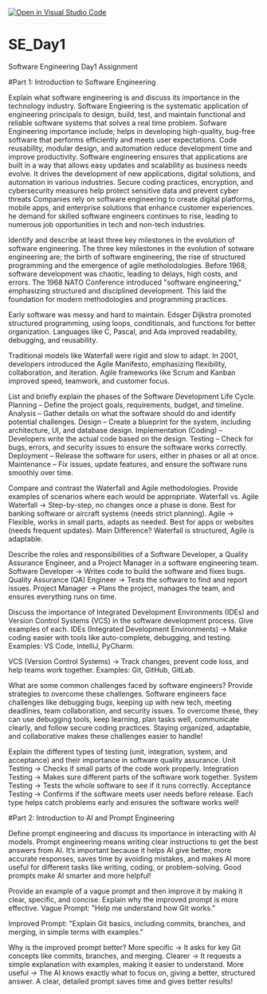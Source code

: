 [![Open in Visual Studio Code](https://classroom.github.com/assets/open-in-vscode-2e0aaae1b6195c2367325f4f02e2d04e9abb55f0b24a779b69b11b9e10269abc.svg)](https://classroom.github.com/online_ide?assignment_repo_id=18389978&assignment_repo_type=AssignmentRepo)
# SE_Day1
Software Engineering Day1 Assignment

#Part 1: Introduction to Software Engineering

Explain what software engineering is and discuss its importance in the technology industry.
  Software Engieering is the systematic application of engineering principals to design, build, test, and maintain functional and reliable software systems that solves a real time problem.
  Sofware Engineering importance include;
     helps in developing high-quality, bug-free software that performs efficiently and meets user expectations.
     Code reusability, modular design, and automation reduce development time and improve productivity.
     Software engineering ensures that applications are built in a way that allows easy updates and scalability as business needs evolve.
     It drives the development of new applications, digital solutions, and automation in various industries.
     Secure coding practices, encryption, and cybersecurity measures help protect sensitive data and prevent cyber threats
     Companies rely on software engineering to create digital platforms, mobile apps, and enterprise solutions that enhance customer experiences.
     he demand for skilled software engineers continues to rise, leading to numerous job opportunities in tech and non-tech industries.

Identify and describe at least three key milestones in the evolution of software engineering.
  The three key milestones in the evolution of sotware engineering are; the birth of software engineering, the rise of structured programming and the emergence of agile metholodologies.
    Before 1968, software development was chaotic, leading to delays, high costs, and errors.
    The 1968 NATO Conference introduced "software engineering," emphasizing structured and disciplined development.
    This laid the foundation for modern methodologies and programming practices.

  Early software was messy and hard to maintain.
  Edsger Dijkstra promoted structured programming, using loops, conditionals, and functions for better organization.
  Languages like C, Pascal, and Ada improved readability, debugging, and reusability.

  Traditional models like Waterfall were rigid and slow to adapt.
  In 2001, developers introduced the Agile Manifesto, emphasizing flexibility, collaboration, and iteration.
  Agile frameworks like Scrum and Kanban improved speed, teamwork, and customer focus.

List and briefly explain the phases of the Software Development Life Cycle.
  Planning – Define the project goals, requirements, budget, and timeline.
  Analysis – Gather details on what the software should do and identify potential challenges.
  Design – Create a blueprint for the system, including architecture, UI, and database design.
  Implementation (Coding) – Developers write the actual code based on the design.
  Testing – Check for bugs, errors, and security issues to ensure the software works correctly.
  Deployment – Release the software for users, either in phases or all at once.
  Maintenance – Fix issues, update features, and ensure the software runs smoothly over time.

Compare and contrast the Waterfall and Agile methodologies. Provide examples of scenarios where each would be appropriate.
  Waterfall vs. Agile
    Waterfall → Step-by-step, no changes once a phase is done. Best for banking software or aircraft systems (needs strict planning).
    Agile → Flexible, works in small parts, adapts as needed. Best for apps or websites (needs frequent updates).
    Main Difference? Waterfall is structured, Agile is adaptable.

Describe the roles and responsibilities of a Software Developer, a Quality Assurance Engineer, and a Project Manager in a software engineering team.
  Software Developer  → Writes code to build the software and fixes bugs.
  Quality Assurance (QA) Engineer  → Tests the software to find and report issues.
  Project Manager  → Plans the project, manages the team, and ensures everything runs on time.

Discuss the importance of Integrated Development Environments (IDEs) and Version Control Systems (VCS) in the software development process. Give examples of each.
  IDEs (Integrated Development Environments)  → Make coding easier with tools like auto-complete, debugging, and testing.
  Examples: VS Code, IntelliJ, PyCharm.

  VCS (Version Control Systems) → Track changes, prevent code loss, and help teams work together.
  Examples: Git, GitHub, GitLab.

What are some common challenges faced by software engineers? Provide strategies to overcome these challenges.
  Software engineers face challenges like debugging bugs, keeping up with new tech, meeting deadlines, team collaboration, and security issues. To overcome these, they can use debugging tools,     keep learning, plan tasks well, communicate clearly, and follow secure coding practices. Staying organized, adaptable, and collaborative makes these challenges easier to handle! 

Explain the different types of testing (unit, integration, system, and acceptance) and their importance in software quality assurance.
  Unit Testing → Checks if small parts of the code work properly.
  Integration Testing → Makes sure different parts of the software work together.
  System Testing → Tests the whole software to see if it runs correctly.
  Acceptance Testing → Confirms if the software meets user needs before release.
  Each type helps catch problems early and ensures the software works well!

#Part 2: Introduction to AI and Prompt Engineering

Define prompt engineering and discuss its importance in interacting with AI models.
  Prompt engineering means writing clear instructions to get the best answers from AI. It’s important because it helps AI give better, more accurate responses, saves time by avoiding mistakes,     and makes AI more useful for different tasks like writing, coding, or problem-solving. Good prompts make AI smarter and more helpful! 


Provide an example of a vague prompt and then improve it by making it clear, specific, and concise. Explain why the improved prompt is more effective.
  Vague Prompt:
    "Help me understand how Git works."

  Improved Prompt:
    "Explain Git basics, including commits, branches, and merging, in simple terms with examples."

  Why is the improved prompt better?
    More specific → It asks for key Git concepts like commits, branches, and merging.
    Clearer → It requests a simple explanation with examples, making it easier to understand.
    More useful → The AI knows exactly what to focus on, giving a better, structured answer.
    A clear, detailed prompt saves time and gives better results! 
